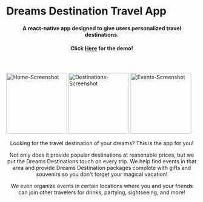 # Dreams Destination Travel App 

<h4 align="center">A react-native app designed to give users personalized travel destinations.</h4>

<h4 align="center">Click <a href="https://expo.io/@bgraham452/dreams-destination-v2" target="_blank">Here</a> for the demo!

<h1 align="center"></h4>
  <br>
  <img src="https://github.com/thinkful-ei22/BG-Dreams-Destination-React-Native/blob/master/screenshots/Home.png" alt="Home-Screenshot" width="160" />
  <img src="https://github.com/thinkful-ei22/BG-Dreams-Destination-React-Native/blob/master/screenshots/Destinations.png" alt="Destinations-Screenshot" width="160" />
   <img src="https://github.com/thinkful-ei22/BG-Dreams-Destination-React-Native/blob/master/screenshots/Events.png" alt="Events-Screenshot" width="160" />
  
</h1>


<p align="center">Looking for the travel destination of your dreams? This is the app for you! </p>

<p align="center">Not only does it provide popular destinations at reasonable prices, but we put the Dreams Destinations touch on every trip. We help find events in that area and provide Dreams Destination packages complete with gifts and souvenirs so you don't forget your magical vacation! </p>

<p align="center">We even organize events in certain locations where you and your friends can join other travelers for drinks, partying, sightseeing, and more!</p>
